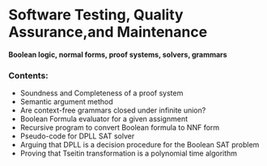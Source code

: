 # Software Testing, Quality Assurance,and Maintenance

**Boolean logic, normal forms, proof systems, solvers, grammars**

### **Contents:**

- Soundness and Completeness of a proof system
- Semantic argument method
- Are context-free grammars closed under infinite union?
- Boolean Formula evaluator for a given assignment
- Recursive program to convert Boolean formula to NNF form
- Pseudo-code for DPLL SAT solver
- Arguing that DPLL is a decision procedure for the Boolean SAT problem
- Proving that Tseitin transformation is a polynomial time algorithm 
